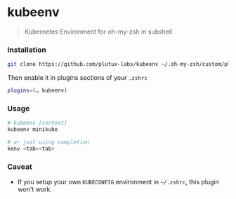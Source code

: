 # kubeenv

> Kubernetes Environment for oh-my-zsh in subshell

### Installation

```sh
git clone https://github.com/plutux-labs/kubeenv ~/.oh-my-zsh/custom/plugins/kubeenv
```

Then enable it in plugins sections of your `.zshrc`

```sh
plugins=(… kubeenv)
```

### Usage

```sh
# kubeenv [context]
kubeenv minikube

# or just using completion 
kenv <tab><tab>
```

### Caveat

- If you setup your own `KUBECONFIG` environment in `~/.zshrc`, this plugin won't work.
